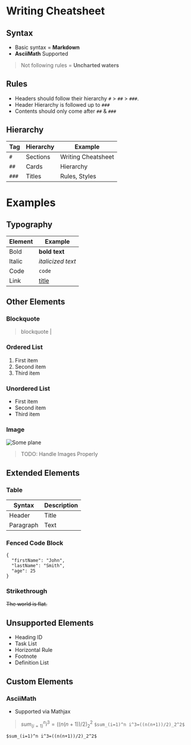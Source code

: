 # Writing Cheatsheet

## Syntax
- Basic syntax = **Markdown**
- **AsciiMath** Supported
> Not following rules = **Uncharted waters**

## Rules
- Headers should follow their hierarchy `#` > `##` > `###`.
- Header Hierarchy is followed up to `###`
- Contents should only come after `##` & `###`

## Hierarchy
| Tag   | Hierarchy | Example            |
| ----- | --------- | ------------------ |
| `#`   | Sections  | Writing Cheatsheet |
| `##`  | Cards     | Hierarchy          |
| `###` | Titles    | Rules, Styles      |


# Examples

## Typography
| Element | Example                          |
| ------- | -------------------------------- |
| Bold    | **bold text**                    |
| Italic  | *italicized text*                |
| Code    | `code`                           |
| Link    | [title](https://www.example.com) |

## Other Elements

### Blockquote 
> blockquote                                                                         |

### Ordered List 	
1. First item
2. Second item
3. Third item

### Unordered List 	
- First item
- Second item
- Third item

### Image
![Some plane](https://upload.wikimedia.org/wikipedia/commons/thumb/2/28/HelloWorld.svg/320px-HelloWorld.svg.png)
> TODO: Handle Images Properly


## Extended Elements

### Table
| Syntax    | Description |
| --------- | ----------- |
| Header    | Title       |
| Paragraph | Text        |

### Fenced Code Block
```
{
  "firstName": "John",
  "lastName": "Smith",
  "age": 25
}
```

### Strikethrough 	
~~The world is flat.~~

## Unsupported Elements
- Heading ID 	
- Task List 	
- Horizontal Rule 	
- Footnote
- Definition List

## Custom Elements

### AsciiMath
- Supported via Mathjax
> $sum_(i=1)^n i^3=((n(n+1))/2)_2^2$
`$sum_(i=1)^n i^3=((n(n+1))/2)_2^2$`
```
$sum_(i=1)^n i^3=((n(n+1))/2)_2^2$
```
